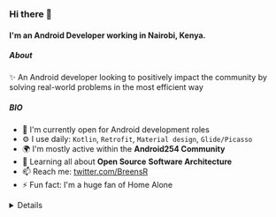 ### Hi there 👋

#### I'm an Android Developer working in Nairobi, Kenya.

##### About

✨ An  Android developer looking to positively impact the community by solving real-world problems in the most efficient way

##### BIO

- 🏢 I'm currently open for Android development roles
- ⚙️ I use daily: `Kotlin`, `Retrofit`, `Material design`, `Glide/Picasso`
- 🌍 I'm mostly active within the **Android254 Community**
- 🌱 Learning all about **Open Source** **Software Architecture**
- 📫 Reach me: [twitter.com/BreensR](https://twitter.com/BreensR)
- ⚡️ Fun fact: I'm a huge fan of Home Alone

<details>
  <img align="left" alt="Anna's GitHub Stats" src="https://github-readme-stats.vercel.app/api?username=arsentieva&show_icons=true&hide_border=true" />
</details>
